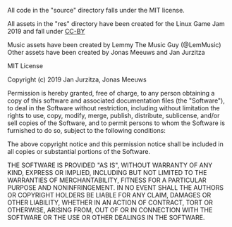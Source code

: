 All code in the "source" directory falls under the MIT license.

All assets in the "res" directory have been created for the Linux Game Jam 2019 and fall under [CC-BY](https://creativecommons.org/licenses/by/4.0/)

Music assets have been created by Lemmy The Music Guy (@LemMusic)
Other assets have been created by Jonas Meeuws and Jan Jurzitza



MIT License

Copyright (c) 2019 Jan Jurzitza, Jonas Meeuws

Permission is hereby granted, free of charge, to any person obtaining a copy
of this software and associated documentation files (the "Software"), to deal
in the Software without restriction, including without limitation the rights
to use, copy, modify, merge, publish, distribute, sublicense, and/or sell
copies of the Software, and to permit persons to whom the Software is
furnished to do so, subject to the following conditions:

The above copyright notice and this permission notice shall be included in all
copies or substantial portions of the Software.

THE SOFTWARE IS PROVIDED "AS IS", WITHOUT WARRANTY OF ANY KIND, EXPRESS OR
IMPLIED, INCLUDING BUT NOT LIMITED TO THE WARRANTIES OF MERCHANTABILITY,
FITNESS FOR A PARTICULAR PURPOSE AND NONINFRINGEMENT. IN NO EVENT SHALL THE
AUTHORS OR COPYRIGHT HOLDERS BE LIABLE FOR ANY CLAIM, DAMAGES OR OTHER
LIABILITY, WHETHER IN AN ACTION OF CONTRACT, TORT OR OTHERWISE, ARISING FROM,
OUT OF OR IN CONNECTION WITH THE SOFTWARE OR THE USE OR OTHER DEALINGS IN THE
SOFTWARE.